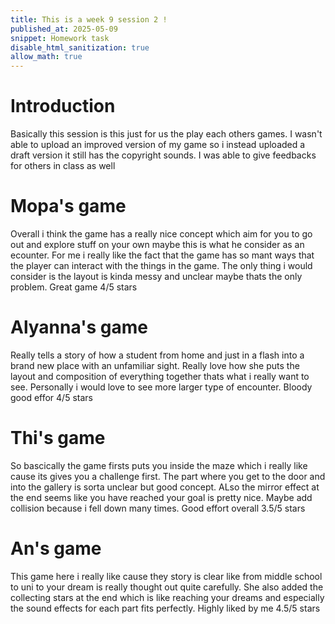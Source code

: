 ```yaml
---
title: This is a week 9 session 2 !
published_at: 2025-05-09
snippet: Homework task 
disable_html_sanitization: true
allow_math: true
---
```


# Introduction
Basically this session is this just for us the play each others games. I wasn't able to upload an improved version of my game so i instead uploaded a draft version it still has the copyright sounds. I was able to give feedbacks for others in class as well

# Mopa's game

Overall i think the game has a really nice concept which aim for you to go out and explore stuff on your own maybe this is what he consider as an ecounter. For me i really like the fact that the game has so mant ways that the player can interact with the things in the game. The only thing i would consider is the layout is kinda messy and unclear maybe thats the only problem. Great game 4/5 stars

# Alyanna's game

Really tells a story of how a student from home and just in a flash into a brand new place with an unfamiliar sight. Really love how she puts the layout and composition of everything together thats what i really want to see. Personally i would love to see more larger type of encounter. Bloody good effor 4/5 stars

# Thi's game

So bascically the game firsts puts you inside the maze which i really like cause its gives you a challenge first. The part where you get to the door and into the gallery is sorta unclear but good concept. ALso the mirror effect at the end seems like you have reached your goal is pretty nice. Maybe add collision because i fell down many times. Good effort overall 3.5/5 stars

# An's game

This game here i really like cause they story is clear like from middle school to uni to your dream is really thought out quite carefully. She also added the collecting stars at the end which is like reaching your dreams and especially the sound effects for each part fits perfectly. Highly liked by me 4.5/5 stars
